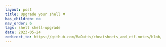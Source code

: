 ```yaml
---
layout: post
title: Upgrade your shell 🡵
has_children: no
nav_order: 6
tags: shell shell-upgrade
date: 2023-05-24
redirect_to: https://github.com/MaOutis/cheatsheets_and_ctf-notes/blob/main/Dev%2C%20ICT%20%26%20Cybersec/Web%20%26%20Network%20Hacking/Upgrade%20the%20shell.md
---
```

